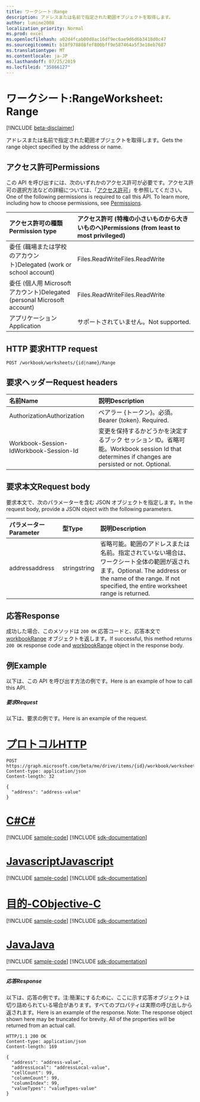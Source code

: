 ```yaml
---
title: ワークシート:Range
description: アドレスまたは名前で指定された範囲オブジェクトを取得します。
author: lumine2008
localization_priority: Normal
ms.prod: excel
ms.openlocfilehash: a02d4fcab00d8ac16df9ec6ae9d6d6b3418d0c47
ms.sourcegitcommit: b18f978808fef800bff9e587464a5f3e18eb7687
ms.translationtype: MT
ms.contentlocale: ja-JP
ms.lasthandoff: 07/25/2019
ms.locfileid: "35866127"
---
```

# <a name="worksheet-range"></a><span data-ttu-id="f4393-103">ワークシート:Range</span><span class="sxs-lookup"><span data-stu-id="f4393-103">Worksheet: Range</span></span>

[!INCLUDE [beta-disclaimer](../../includes/beta-disclaimer.md)]

<span data-ttu-id="f4393-104">アドレスまたは名前で指定された範囲オブジェクトを取得します。</span><span class="sxs-lookup"><span data-stu-id="f4393-104">Gets the range object specified by the address or name.</span></span>
## <a name="permissions"></a><span data-ttu-id="f4393-105">アクセス許可</span><span class="sxs-lookup"><span data-stu-id="f4393-105">Permissions</span></span>
<span data-ttu-id="f4393-p101">この API を呼び出すには、次のいずれかのアクセス許可が必要です。アクセス許可の選択方法などの詳細については、「[アクセス許可](/graph/permissions-reference)」を参照してください。</span><span class="sxs-lookup"><span data-stu-id="f4393-p101">One of the following permissions is required to call this API. To learn more, including how to choose permissions, see [Permissions](/graph/permissions-reference).</span></span>

|<span data-ttu-id="f4393-108">アクセス許可の種類</span><span class="sxs-lookup"><span data-stu-id="f4393-108">Permission type</span></span>      | <span data-ttu-id="f4393-109">アクセス許可 (特権の小さいものから大きいものへ)</span><span class="sxs-lookup"><span data-stu-id="f4393-109">Permissions (from least to most privileged)</span></span>              |
|:--------------------|:---------------------------------------------------------|
|<span data-ttu-id="f4393-110">委任 (職場または学校のアカウント)</span><span class="sxs-lookup"><span data-stu-id="f4393-110">Delegated (work or school account)</span></span> | <span data-ttu-id="f4393-111">Files.ReadWrite</span><span class="sxs-lookup"><span data-stu-id="f4393-111">Files.ReadWrite</span></span>    |
|<span data-ttu-id="f4393-112">委任 (個人用 Microsoft アカウント)</span><span class="sxs-lookup"><span data-stu-id="f4393-112">Delegated (personal Microsoft account)</span></span> | <span data-ttu-id="f4393-113">Files.ReadWrite</span><span class="sxs-lookup"><span data-stu-id="f4393-113">Files.ReadWrite</span></span>    |
|<span data-ttu-id="f4393-114">アプリケーション</span><span class="sxs-lookup"><span data-stu-id="f4393-114">Application</span></span> | <span data-ttu-id="f4393-115">サポートされていません。</span><span class="sxs-lookup"><span data-stu-id="f4393-115">Not supported.</span></span> |

## <a name="http-request"></a><span data-ttu-id="f4393-116">HTTP 要求</span><span class="sxs-lookup"><span data-stu-id="f4393-116">HTTP request</span></span>
<!-- { "blockType": "ignored" } -->
```http
POST /workbook/worksheets/{id|name}/Range

```
## <a name="request-headers"></a><span data-ttu-id="f4393-117">要求ヘッダー</span><span class="sxs-lookup"><span data-stu-id="f4393-117">Request headers</span></span>
| <span data-ttu-id="f4393-118">名前</span><span class="sxs-lookup"><span data-stu-id="f4393-118">Name</span></span>       | <span data-ttu-id="f4393-119">説明</span><span class="sxs-lookup"><span data-stu-id="f4393-119">Description</span></span>|
|:---------------|:----------|
| <span data-ttu-id="f4393-120">Authorization</span><span class="sxs-lookup"><span data-stu-id="f4393-120">Authorization</span></span>  | <span data-ttu-id="f4393-p102">ベアラー {トークン}。必須。</span><span class="sxs-lookup"><span data-stu-id="f4393-p102">Bearer {token}. Required.</span></span> |
| <span data-ttu-id="f4393-123">Workbook-Session-Id</span><span class="sxs-lookup"><span data-stu-id="f4393-123">Workbook-Session-Id</span></span>  | <span data-ttu-id="f4393-p103">変更を保持するかどうかを決定するブック セッション ID。省略可能。</span><span class="sxs-lookup"><span data-stu-id="f4393-p103">Workbook session Id that determines if changes are persisted or not. Optional.</span></span>|

## <a name="request-body"></a><span data-ttu-id="f4393-126">要求本文</span><span class="sxs-lookup"><span data-stu-id="f4393-126">Request body</span></span>
<span data-ttu-id="f4393-127">要求本文で、次のパラメーターを含む JSON オブジェクトを指定します。</span><span class="sxs-lookup"><span data-stu-id="f4393-127">In the request body, provide a JSON object with the following parameters.</span></span>

| <span data-ttu-id="f4393-128">パラメーター</span><span class="sxs-lookup"><span data-stu-id="f4393-128">Parameter</span></span>    | <span data-ttu-id="f4393-129">型</span><span class="sxs-lookup"><span data-stu-id="f4393-129">Type</span></span>   |<span data-ttu-id="f4393-130">説明</span><span class="sxs-lookup"><span data-stu-id="f4393-130">Description</span></span>|
|:---------------|:--------|:----------|
|<span data-ttu-id="f4393-131">address</span><span class="sxs-lookup"><span data-stu-id="f4393-131">address</span></span>|<span data-ttu-id="f4393-132">string</span><span class="sxs-lookup"><span data-stu-id="f4393-132">string</span></span>|<span data-ttu-id="f4393-p104">省略可能。範囲のアドレスまたは名前。指定されていない場合は、ワークシート全体の範囲が返されます。</span><span class="sxs-lookup"><span data-stu-id="f4393-p104">Optional. The address or the name of the range. If not specified, the entire worksheet range is returned.</span></span>|

## <a name="response"></a><span data-ttu-id="f4393-136">応答</span><span class="sxs-lookup"><span data-stu-id="f4393-136">Response</span></span>

<span data-ttu-id="f4393-137">成功した場合、このメソッドは `200 OK` 応答コードと、応答本文で [workbookRange](../resources/workbookrange.md) オブジェクトを返します。</span><span class="sxs-lookup"><span data-stu-id="f4393-137">If successful, this method returns `200 OK` response code and [workbookRange](../resources/workbookrange.md) object in the response body.</span></span>

## <a name="example"></a><span data-ttu-id="f4393-138">例</span><span class="sxs-lookup"><span data-stu-id="f4393-138">Example</span></span>
<span data-ttu-id="f4393-139">以下は、この API を呼び出す方法の例です。</span><span class="sxs-lookup"><span data-stu-id="f4393-139">Here is an example of how to call this API.</span></span>
##### <a name="request"></a><span data-ttu-id="f4393-140">要求</span><span class="sxs-lookup"><span data-stu-id="f4393-140">Request</span></span>
<span data-ttu-id="f4393-141">以下は、要求の例です。</span><span class="sxs-lookup"><span data-stu-id="f4393-141">Here is an example of the request.</span></span>

# <a name="httptabhttp"></a>[<span data-ttu-id="f4393-142">プロトコル</span><span class="sxs-lookup"><span data-stu-id="f4393-142">HTTP</span></span>](#tab/http)
<!-- {
  "blockType": "request",
  "name": "worksheet_range"
}-->
```http
POST https://graph.microsoft.com/beta/me/drive/items/{id}/workbook/worksheets/{id|name}/Range
Content-type: application/json
Content-length: 32

{
  "address": "address-value"
}
```
# <a name="ctabcsharp"></a>[<span data-ttu-id="f4393-143">C#</span><span class="sxs-lookup"><span data-stu-id="f4393-143">C#</span></span>](#tab/csharp)
[!INCLUDE [sample-code](../includes/snippets/csharp/worksheet-range-csharp-snippets.md)]
[!INCLUDE [sdk-documentation](../includes/snippets/snippets-sdk-documentation-link.md)]

# <a name="javascripttabjavascript"></a>[<span data-ttu-id="f4393-144">Javascript</span><span class="sxs-lookup"><span data-stu-id="f4393-144">Javascript</span></span>](#tab/javascript)
[!INCLUDE [sample-code](../includes/snippets/javascript/worksheet-range-javascript-snippets.md)]
[!INCLUDE [sdk-documentation](../includes/snippets/snippets-sdk-documentation-link.md)]

# <a name="objective-ctabobjc"></a>[<span data-ttu-id="f4393-145">目的-C</span><span class="sxs-lookup"><span data-stu-id="f4393-145">Objective-C</span></span>](#tab/objc)
[!INCLUDE [sample-code](../includes/snippets/objc/worksheet-range-objc-snippets.md)]
[!INCLUDE [sdk-documentation](../includes/snippets/snippets-sdk-documentation-link.md)]

# <a name="javatabjava"></a>[<span data-ttu-id="f4393-146">Java</span><span class="sxs-lookup"><span data-stu-id="f4393-146">Java</span></span>](#tab/java)
[!INCLUDE [sample-code](../includes/snippets/java/worksheet-range-java-snippets.md)]
[!INCLUDE [sdk-documentation](../includes/snippets/snippets-sdk-documentation-link.md)]

---


##### <a name="response"></a><span data-ttu-id="f4393-147">応答</span><span class="sxs-lookup"><span data-stu-id="f4393-147">Response</span></span>
<span data-ttu-id="f4393-p105">以下は、応答の例です。注:簡潔にするために、ここに示す応答オブジェクトは切り詰められている場合があります。すべてのプロパティは実際の呼び出しから返されます。</span><span class="sxs-lookup"><span data-stu-id="f4393-p105">Here is an example of the response. Note: The response object shown here may be truncated for brevity. All of the properties will be returned from an actual call.</span></span>
<!-- {
  "blockType": "response",
  "truncated": true,
  "@odata.type": "microsoft.graph.workbookRange"
} -->
```http
HTTP/1.1 200 OK
Content-type: application/json
Content-length: 169

{
  "address": "address-value",
  "addressLocal": "addressLocal-value",
  "cellCount": 99,
  "columnCount": 99,
  "columnIndex": 99,
  "valueTypes": "valueTypes-value"
}
```

<!-- uuid: 8fcb5dbc-d5aa-4681-8e31-b001d5168d79
2015-10-25 14:57:30 UTC -->
<!--
{
  "type": "#page.annotation",
  "description": "Worksheet: Range",
  "keywords": "",
  "section": "documentation",
  "tocPath": "",
  "suppressions": [
  ]
}
-->

